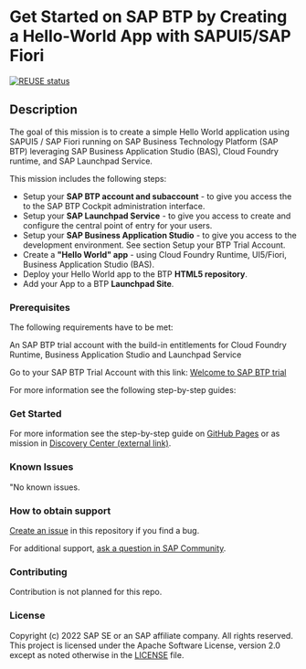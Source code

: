 # Get Started on SAP BTP by Creating a Hello-World App with SAPUI5/SAP Fiori

[![REUSE status](https://api.reuse.software/badge/github.com/SAP-samples/btp-hello-world-fiori)](https://api.reuse.software/info/github.com/SAP-samples/btp-hello-world-fiori)

## Description
The goal of this mission is to create a simple Hello World application using SAPUI5 / SAP Fiori running on SAP Business Technology Platform (SAP BTP) leveraging SAP Business Application Studio (BAS), Cloud Foundry runtime, and SAP Launchpad Service.

This mission includes the following steps:

* Setup your **SAP BTP account and subaccount** - to give you access the to the SAP BTP Cockpit administration interface. 
* Setup your **SAP Launchpad Service** - to give you access to create and configure the central point of entry for your users.
* Setup your **SAP Business Application Studio** - to give you access to the development environment. See section Setup your BTP Trial Account.
* Create a **"Hello World" app** - using Cloud Foundry Runtime, UI5/Fiori, Business Application Studio (BAS).
* Deploy your Hello World app to the BTP **HTML5 repository**.
* Add your App to a BTP **Launchpad Site**.
 


### Prerequisites

The following requirements have to be met: 

An SAP BTP trial account with the build-in entitlements for Cloud Foundry Runtime, Business Application Studio and Launchpad Service

Go to your SAP BTP Trial Account with this link: [Welcome to SAP BTP trial](https://cockpit.hanatrial.ondemand.com/trial/#/home/trial)

For more information see the following step-by-step guides:


### Get Started

For more information see the step-by-step guide on [GitHub Pages](https://sap-samples.github.io/btp-hello-world-fiori/#/) 
or as mission in [Discovery Center (external link)](https://discovery-center.cloud.sap/missiondetail/3585/).
 

### Known Issues
"No known issues.

### How to obtain support
[Create an issue](https://github.com/SAP-samples/btp-hello-world-fiori/issues) in this repository if you find a bug.
 
For additional support, [ask a question in SAP Community](https://answers.sap.com/questions/ask.html).

### Contributing
Contribution is not planned for this repo.

### License
Copyright (c) 2022 SAP SE or an SAP affiliate company. All rights reserved. This project is licensed under the Apache Software License, version 2.0 except as noted otherwise in the [LICENSE](LICENSE) file.
